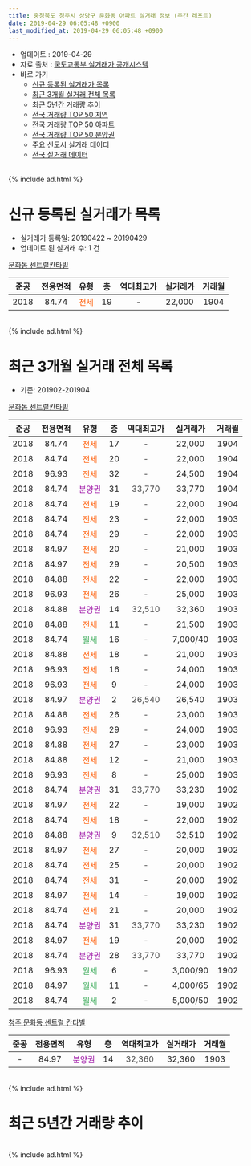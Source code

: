 ```yaml
---
title: 충청북도 청주시 상당구 문화동 아파트 실거래 정보 (주간 레포트)
date: 2019-04-29 06:05:48 +0900
last_modified_at: 2019-04-29 06:05:48 +0900
---
```


* 업데이트 : 2019-04-29
* 자료 출처 : [국토교통부 실거래가 공개시스템](http://rt.molit.go.kr)
* 바로 가기
    * [신규 등록된 실거래가 목록](#신규-등록된-실거래가-목록)
    * [최근 3개월 실거래 전체 목록](#최근-3개월-실거래-전체-목록)
    * [최근 5년간 거래량 추이](#최근-5년간-거래량-추이)
    * [전국 거래량 TOP 50 지역](https://inasie.github.io/apt-trade-info/최근-3개월-전국에서-가장-거래가-많이-발생한-지역)
    * [전국 거래량 TOP 50 아파트](https://inasie.github.io/apt-trade-info/최근-3개월-전국에서-가장-거래가-많이-발생한-아파트)
    * [전국 거래량 TOP 50 분양권](https://inasie.github.io/apt-trade-info/최근-3개월-전국에서-가장-거래가-많이-발생한-분양권)
    * [주요 신도시 실거래 데이터](https://inasie.github.io/apt-trade-info/주요-신도시)
    * [전국 실거래 데이터](https://inasie.github.io/apt-trade-info/전국)
<br>
{% include ad.html %}
<br>

# 신규 등록된 실거래가 목록
* 실거래가 등록일: 20190422 ~ 20190429
* 업데이트 된 실거래 수: 1 건


[문화동 센트럴칸타빌](https://search.naver.com/search.naver?query=%EC%B6%A9%EC%B2%AD%EB%B6%81%EB%8F%84+%EC%B2%AD%EC%A3%BC%EC%8B%9C+%EC%83%81%EB%8B%B9%EA%B5%AC+%EB%AC%B8%ED%99%94%EB%8F%99+%EB%AC%B8%ED%99%94%EB%8F%99+%EC%84%BC%ED%8A%B8%EB%9F%B4%EC%B9%B8%ED%83%80%EB%B9%8C)

|준공|전용면적|유형|층|역대최고가|실거래가|거래월|
|:---:|:---:|:---:|:---:|:---:|:---:|:---:|
|2018|84.74|<span style="color:#ff5a00">전세</span>|19|<span style="color:#444444">-</span>|22,000|1904|


<br>
{% include ad.html %}
<br>

# 최근 3개월 실거래 전체 목록
* 기준: 201902-201904


[문화동 센트럴칸타빌](https://search.naver.com/search.naver?query=%EC%B6%A9%EC%B2%AD%EB%B6%81%EB%8F%84+%EC%B2%AD%EC%A3%BC%EC%8B%9C+%EC%83%81%EB%8B%B9%EA%B5%AC+%EB%AC%B8%ED%99%94%EB%8F%99+%EB%AC%B8%ED%99%94%EB%8F%99+%EC%84%BC%ED%8A%B8%EB%9F%B4%EC%B9%B8%ED%83%80%EB%B9%8C)

|준공|전용면적|유형|층|역대최고가|실거래가|거래월|
|:---:|:---:|:---:|:---:|:---:|:---:|:---:|
|2018|84.74|<span style="color:#ff5a00">전세</span>|17|<span style="color:#444444">-</span>|22,000|1904|
|2018|84.74|<span style="color:#ff5a00">전세</span>|20|<span style="color:#444444">-</span>|22,000|1904|
|2018|96.93|<span style="color:#ff5a00">전세</span>|32|<span style="color:#444444">-</span>|24,500|1904|
|2018|84.74|<span style="color:#9C11A5">분양권</span>|31|<span style="color:#444444">33,770</span>|33,770|1904|
|2018|84.74|<span style="color:#ff5a00">전세</span>|19|<span style="color:#444444">-</span>|22,000|1904|
|2018|84.74|<span style="color:#ff5a00">전세</span>|23|<span style="color:#444444">-</span>|22,000|1903|
|2018|84.74|<span style="color:#ff5a00">전세</span>|29|<span style="color:#444444">-</span>|22,000|1903|
|2018|84.97|<span style="color:#ff5a00">전세</span>|20|<span style="color:#444444">-</span>|21,000|1903|
|2018|84.97|<span style="color:#ff5a00">전세</span>|29|<span style="color:#444444">-</span>|20,500|1903|
|2018|84.88|<span style="color:#ff5a00">전세</span>|22|<span style="color:#444444">-</span>|22,000|1903|
|2018|96.93|<span style="color:#ff5a00">전세</span>|26|<span style="color:#444444">-</span>|25,000|1903|
|2018|84.88|<span style="color:#9C11A5">분양권</span>|14|<span style="color:#444444">32,510</span>|32,360|1903|
|2018|84.88|<span style="color:#ff5a00">전세</span>|11|<span style="color:#444444">-</span>|21,500|1903|
|2018|84.74|<span style="color:#34a853">월세</span>|16|<span style="color:#444444">-</span>|7,000/40|1903|
|2018|84.88|<span style="color:#ff5a00">전세</span>|18|<span style="color:#444444">-</span>|21,000|1903|
|2018|96.93|<span style="color:#ff5a00">전세</span>|16|<span style="color:#444444">-</span>|24,000|1903|
|2018|96.93|<span style="color:#ff5a00">전세</span>|9|<span style="color:#444444">-</span>|24,000|1903|
|2018|84.97|<span style="color:#9C11A5">분양권</span>|2|<span style="color:#444444">26,540</span>|26,540|1903|
|2018|84.88|<span style="color:#ff5a00">전세</span>|26|<span style="color:#444444">-</span>|23,000|1903|
|2018|96.93|<span style="color:#ff5a00">전세</span>|29|<span style="color:#444444">-</span>|24,000|1903|
|2018|84.88|<span style="color:#ff5a00">전세</span>|27|<span style="color:#444444">-</span>|23,000|1903|
|2018|84.88|<span style="color:#ff5a00">전세</span>|12|<span style="color:#444444">-</span>|21,000|1903|
|2018|96.93|<span style="color:#ff5a00">전세</span>|8|<span style="color:#444444">-</span>|25,000|1903|
|2018|84.74|<span style="color:#9C11A5">분양권</span>|31|<span style="color:#444444">33,770</span>|33,230|1902|
|2018|84.97|<span style="color:#ff5a00">전세</span>|22|<span style="color:#444444">-</span>|19,000|1902|
|2018|84.74|<span style="color:#ff5a00">전세</span>|18|<span style="color:#444444">-</span>|22,000|1902|
|2018|84.88|<span style="color:#9C11A5">분양권</span>|9|<span style="color:#444444">32,510</span>|32,510|1902|
|2018|84.97|<span style="color:#ff5a00">전세</span>|27|<span style="color:#444444">-</span>|20,000|1902|
|2018|84.74|<span style="color:#ff5a00">전세</span>|25|<span style="color:#444444">-</span>|20,000|1902|
|2018|84.74|<span style="color:#ff5a00">전세</span>|31|<span style="color:#444444">-</span>|20,000|1902|
|2018|84.97|<span style="color:#ff5a00">전세</span>|14|<span style="color:#444444">-</span>|19,000|1902|
|2018|84.74|<span style="color:#ff5a00">전세</span>|21|<span style="color:#444444">-</span>|20,000|1902|
|2018|84.74|<span style="color:#9C11A5">분양권</span>|31|<span style="color:#444444">33,770</span>|33,230|1902|
|2018|84.97|<span style="color:#ff5a00">전세</span>|19|<span style="color:#444444">-</span>|20,000|1902|
|2018|84.74|<span style="color:#9C11A5">분양권</span>|28|<span style="color:#444444">33,770</span>|33,770|1902|
|2018|96.93|<span style="color:#34a853">월세</span>|6|<span style="color:#444444">-</span>|3,000/90|1902|
|2018|84.97|<span style="color:#34a853">월세</span>|11|<span style="color:#444444">-</span>|4,000/65|1902|
|2018|84.74|<span style="color:#34a853">월세</span>|2|<span style="color:#444444">-</span>|5,000/50|1902|

[청주 문화동 센트럴 칸타빌](https://search.naver.com/search.naver?query=%EC%B6%A9%EC%B2%AD%EB%B6%81%EB%8F%84+%EC%B2%AD%EC%A3%BC%EC%8B%9C+%EC%83%81%EB%8B%B9%EA%B5%AC+%EB%AC%B8%ED%99%94%EB%8F%99+%EC%B2%AD%EC%A3%BC+%EB%AC%B8%ED%99%94%EB%8F%99+%EC%84%BC%ED%8A%B8%EB%9F%B4+%EC%B9%B8%ED%83%80%EB%B9%8C)

|준공|전용면적|유형|층|역대최고가|실거래가|거래월|
|:---:|:---:|:---:|:---:|:---:|:---:|:---:|
|-|84.97|<span style="color:#9C11A5">분양권</span>|14|<span style="color:#444444">32,360</span>|32,360|1903|


<br>
{% include ad.html %}
<br>

# 최근 5년간 거래량 추이


<div style="width:100%;">
    <canvas id="deal_progress" height="200"></canvas>
</div>

<script>
new Chart(document.getElementById("deal_progress"), {
    type: 'line',
    data: {
        labels: ['201404','201405','201406','201407','201408','201409','201410','201411','201412','201501','201502','201503','201504','201505','201506','201507','201508','201509','201510','201511','201512','201601','201602','201603','201604','201605','201606','201607','201608','201609','201610','201611','201612','201701','201702','201703','201704','201705','201706','201707','201708','201709','201710','201711','201712','201801','201802','201803','201804','201805','201806','201807','201808','201809','201810','201811','201812','201901','201902','201903','201904'],
        datasets: [{
            label: '매매',
            pointRadius: 1,
            data: [0, 0, 0, 0, 0, 0, 0, 0, 0, 0, 0, 0, 0, 0, 0, 0, 0, 0, 0, 0, 0, 0, 0, 0, 0, 0, 0, 0, 0, 0, 0, 0, 0, 0, 0, 0, 0, 0, 0, 0, 0, 0, 0, 0, 0, 1, 5, 2, 0, 4, 1, 1, 0, 1, 0, 7, 4, 4, 4, 3, 1],
            borderColor: "rgba(255, 201, 14, 1)",
            backgroundColor: "rgba(255, 201, 14, 0.5)",
            fill: false,
            lineTension: 0
        },{
            label: '전월세',
            pointRadius: 1,
            data: [0, 0, 0, 0, 0, 0, 0, 0, 0, 0, 0, 0, 0, 0, 0, 0, 0, 0, 0, 0, 0, 0, 0, 0, 0, 0, 0, 0, 0, 0, 0, 0, 0, 0, 0, 0, 0, 0, 0, 0, 0, 0, 0, 0, 0, 0, 0, 0, 0, 0, 0, 0, 0, 0, 0, 0, 5, 13, 11, 16, 4],
            borderColor: "rgba(0, 141, 185, 1)",
            backgroundColor: "rgba(0, 141, 185, 0.5)",
            fill: false,
            lineTension: 0
        }
        ]
    },
    options: {
        responsive: true,
        title: {
            display: false
        },
        tooltips: {
            mode: 'index',
            intersect: false
        },
        hover: {
            mode: 'nearest',
            intersect: true
        },
        scales: {
            xAxes: [{
                display: true,
                scaleLabel: {
                    display: true,
                    labelString: '년/월'
                }
            }],
            yAxes: [{
                display: true,
                ticks: {
                    suggestedMin: 0,
                },
                scaleLabel: {
                    display: true,
                    labelString: '실거래 수'
                }
            }]
        }
    }
});

</script>


<br>
{% include ad.html %}
<br>

